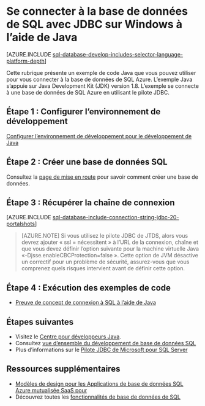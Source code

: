 <properties
    pageTitle="Se connecter à la base de données de SQL avec JDBC sur Windows à l’aide de Java | Microsoft Azure"
    description="Présente un exemple de code Java que vous pouvez utiliser pour vous connecter à la base de données de SQL Azure. L’exemple utilise JDBC, et il s’exécute sur un ordinateur client Windows."
    services="sql-database"
    documentationCenter=""
    authors="LuisBosquez"
    manager="jhubbard"
    editor="genemi"/>


<tags
    ms.service="sql-database"
    ms.workload="drivers"
    ms.tgt_pltfrm="na"
    ms.devlang="java"
    ms.topic="article"
    ms.date="10/03/2016"
    ms.author="lbosq"/>


# <a name="connect-to-sql-database-by-using-java-with-jdbc-on-windows"></a>Se connecter à la base de données de SQL avec JDBC sur Windows à l’aide de Java


[AZURE.INCLUDE [sql-database-develop-includes-selector-language-platform-depth](../../includes/sql-database-develop-includes-selector-language-platform-depth.md)] 


Cette rubrique présente un exemple de code Java que vous pouvez utiliser pour vous connecter à la base de données de SQL Azure. L’exemple Java s’appuie sur Java Development Kit (JDK) version 1.8. L’exemple se connecte à une base de données de SQL Azure en utilisant le pilote JDBC.

## <a name="step-1--configure-development-environment"></a>Étape 1 : Configurer l’environnement de développement

[Configurer l’environnement de développement pour le développement de Java](https://msdn.microsoft.com/library/mt720658.aspx)

## <a name="step-2-create-a-sql-database"></a>Étape 2 : Créer une base de données SQL

Consultez la [page de mise en route](sql-database-get-started.md) pour savoir comment créer une base de données.  

## <a name="step-3-get-connection-string"></a>Étape 3 : Récupérer la chaîne de connexion

[AZURE.INCLUDE [sql-database-include-connection-string-jdbc-20-portalshots](../../includes/sql-database-include-connection-string-jdbc-20-portalshots.md)]

> [AZURE.NOTE] Si vous utilisez le pilote JDBC de JTDS, alors vous devrez ajouter « ssl = nécessitent » à l’URL de la connexion, chaîne et que vous devez définir l’option suivante pour la machine virtuelle Java «-Djsse.enableCBCProtection=false ». Cette option de JVM désactive un correctif pour un problème de sécurité, assurez-vous que vous comprenez quels risques intervient avant de définir cette option.

## <a name="step-4-run-sample-code"></a>Étape 4 : Exécution des exemples de code

* [Preuve de concept de connexion à SQL à l’aide de Java](https://msdn.microsoft.com/library/mt720656.aspx)

## <a name="next-steps"></a>Étapes suivantes

* Visitez le [Centre pour développeurs Java](/develop/java/).
* Consultez [vue d’ensemble du développement de base de données SQL](sql-database-develop-overview.md)
* Plus d’informations sur le [Pilote JDBC de Microsoft pour SQL Server](https://msdn.microsoft.com/library/mt484311.aspx)

## <a name="additional-resources"></a>Ressources supplémentaires 

* [Modèles de design pour les Applications de base de données SQL Azure mutualisée SaaS pour](sql-database-design-patterns-multi-tenancy-saas-applications.md)
* Découvrez toutes les [fonctionnalités de base de données de SQL](https://azure.microsoft.com/services/sql-database/)
